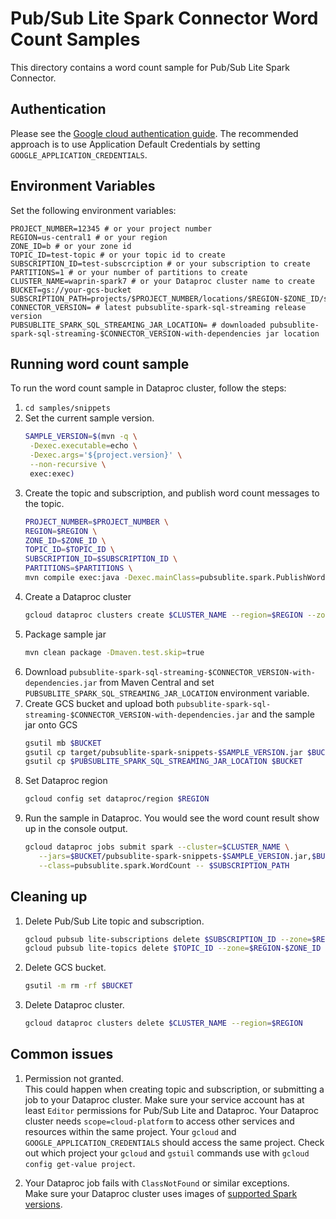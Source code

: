 # Pub/Sub Lite Spark Connector Word Count Samples

This directory contains a word count sample for Pub/Sub Lite Spark Connector.

## Authentication

Please see the [Google cloud authentication guide](https://cloud.google.com/docs/authentication/). 
The recommended approach is to use Application Default Credentials by setting `GOOGLE_APPLICATION_CREDENTIALS`.

## Environment Variables
Set the following environment variables:
```
PROJECT_NUMBER=12345 # or your project number
REGION=us-central1 # or your region
ZONE_ID=b # or your zone id
TOPIC_ID=test-topic # or your topic id to create
SUBSCRIPTION_ID=test-subscrciption # or your subscription to create
PARTITIONS=1 # or your number of partitions to create
CLUSTER_NAME=waprin-spark7 # or your Dataproc cluster name to create
BUCKET=gs://your-gcs-bucket
SUBSCRIPTION_PATH=projects/$PROJECT_NUMBER/locations/$REGION-$ZONE_ID/subscriptions/$SUBSCRIPTION_ID
CONNECTOR_VERSION= # latest pubsublite-spark-sql-streaming release version
PUBSUBLITE_SPARK_SQL_STREAMING_JAR_LOCATION= # downloaded pubsublite-spark-sql-streaming-$CONNECTOR_VERSION-with-dependencies jar location
```

## Running word count sample

To run the word count sample in Dataproc cluster, follow the steps:

1. `cd samples/snippets` 
2. Set the current sample version.
   ```sh
   SAMPLE_VERSION=$(mvn -q \
    -Dexec.executable=echo \
    -Dexec.args='${project.version}' \
    --non-recursive \
    exec:exec)
   ```
3. Create the topic and subscription, and publish word count messages to the topic.
   ```sh
   PROJECT_NUMBER=$PROJECT_NUMBER \
   REGION=$REGION \
   ZONE_ID=$ZONE_ID \
   TOPIC_ID=$TOPIC_ID \
   SUBSCRIPTION_ID=$SUBSCRIPTION_ID \
   PARTITIONS=$PARTITIONS \
   mvn compile exec:java -Dexec.mainClass=pubsublite.spark.PublishWords
   ```
4. Create a Dataproc cluster
   ```sh
   gcloud dataproc clusters create $CLUSTER_NAME --region=$REGION --zone=$REGION-$ZONE_ID --image-version=1.5-debian10 --scopes=cloud-platform
   ```
5. Package sample jar
   ```sh
   mvn clean package -Dmaven.test.skip=true
   ```
<!-- TODO: provide link to maven central --> 
6. Download `pubsublite-spark-sql-streaming-$CONNECTOR_VERSION-with-dependencies.jar` from Maven Central and set `PUBSUBLITE_SPARK_SQL_STREAMING_JAR_LOCATION` environment variable.
7. Create GCS bucket and upload both `pubsublite-spark-sql-streaming-$CONNECTOR_VERSION-with-dependencies.jar` and the sample jar onto GCS
   ```sh
   gsutil mb $BUCKET
   gsutil cp target/pubsublite-spark-snippets-$SAMPLE_VERSION.jar $BUCKET
   gsutil cp $PUBSUBLITE_SPARK_SQL_STREAMING_JAR_LOCATION $BUCKET
   ```
8. Set Dataproc region
   ```sh
   gcloud config set dataproc/region $REGION
   ```
<!-- TODO: set up bots to update jar version -->
9. Run the sample in Dataproc. You would see the word count result show up in the console output.
   ```sh
   gcloud dataproc jobs submit spark --cluster=$CLUSTER_NAME \
      --jars=$BUCKET/pubsublite-spark-snippets-$SAMPLE_VERSION.jar,$BUCKET/pubsublite-spark-sql-streaming-$CONNECTOR_VERSION-with-dependencies.jar \
      --class=pubsublite.spark.WordCount -- $SUBSCRIPTION_PATH
   ```

## Cleaning up
1. Delete Pub/Sub Lite topic and subscription.
   ```sh
   gcloud pubsub lite-subscriptions delete $SUBSCRIPTION_ID --zone=$REGION-$ZONE_ID
   gcloud pubsub lite-topics delete $TOPIC_ID --zone=$REGION-$ZONE_ID
   ```
2. Delete GCS bucket.
   ```sh
   gsutil -m rm -rf $BUCKET
   ```
3. Delete Dataproc cluster.
   ```sh
   gcloud dataproc clusters delete $CLUSTER_NAME --region=$REGION
   ```

## Common issues
1. Permission not granted. <br>
   This could happen when creating topic and subscription, or submitting a job to your Dataproc cluster.
   Make sure your service account has at least `Editor` permissions for Pub/Sub Lite and Dataproc. 
   Your Dataproc cluster needs `scope=cloud-platform` to access other services and resources within the same project.
   Your `gcloud` and `GOOGLE_APPLICATION_CREDENTIALS` should access the same project. Check out which project your `gcloud` and `gstuil` commands use with `gcloud config get-value project`.

2. Your Dataproc job fails with `ClassNotFound` or similar exceptions. <br>
   Make sure your Dataproc cluster uses images of [supported Spark versions](https://github.com/googleapis/java-pubsublite-spark#compatibility). 
